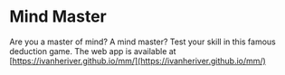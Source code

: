 # Mind Master

Are you a master of mind? A mind master? Test your skill in this famous deduction game. The web app is available at [https://ivanheriver.github.io/mm/](https://ivanheriver.github.io/mm/)